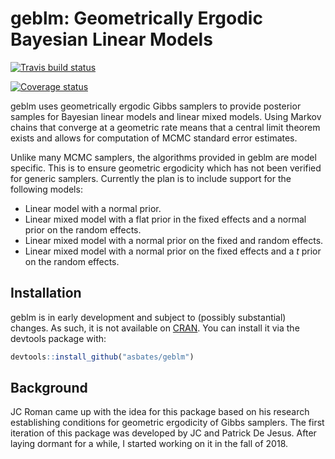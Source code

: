 # geblm: Geometrically Ergodic Bayesian Linear Models

[![Travis build status](https://travis-ci.org/asbates/geblm.svg?branch=master)](https://travis-ci.org/asbates/geblm)

[![Coverage status](https://codecov.io/gh/asbates/geblm/branch/master/graph/badge.svg)](https://codecov.io/github/asbates/geblm?branch=master)

geblm uses geometrically ergodic Gibbs samplers to provide posterior samples for Bayesian linear models and linear mixed models. Using Markov chains that converge at a geometric rate means that a central limit theorem exists and allows for computation of MCMC standard error estimates.

Unlike many MCMC samplers, the algorithms provided in geblm are model specific. This is to ensure geometric ergodicity which has not been verified for generic samplers. Currently the plan is to include support for the following models:

- Linear model with a normal prior.
- Linear mixed model with a flat prior in the fixed effects and a normal prior on the random effects.
- Linear mixed model with a normal prior on the fixed and random effects.
- Linear mixed model with a normal prior on the fixed effects and a *t* prior on the random effects.


## Installation

geblm is in early development and subject to (possibly substantial) changes. As such, it is not available on [CRAN](https://CRAN.R-project.org). You can install it via the devtools package with:

``` r
devtools::install_github("asbates/geblm")
```



## Background

JC Roman came up with the idea for this package based on his research establishing conditions for geometric ergodicity of Gibbs samplers. The first iteration of this package was developed by JC and Patrick De Jesus. After laying dormant for a while, I started working on it in the fall of 2018.

